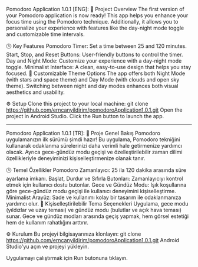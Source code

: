 Pomodoro Application 1.0.1
[ENG]:
🚀 Project Overview
The first version of your Pomodoro application is now ready! This app helps you enhance your focus time using the Pomodoro technique. Additionally, it allows you to personalize your experience with features like the day-night mode toggle and customizable time intervals.

🕒 Key Features
Pomodoro Timer: Set a time between 25 and 120 minutes.
Start, Stop, and Reset Buttons: User-friendly buttons to control the timer.
Day and Night Mode: Customize your experience with a day-night mode toggle.
Minimalist Interface: A clean, easy-to-use design that helps you stay focused.
🎨 Customizable Theme Options
The app offers both Night Mode (with stars and space theme) and Day Mode (with clouds and open sky theme). Switching between night and day modes enhances both visual aesthetics and usability.

⚙️ Setup
Clone this project to your local machine: git clone https://github.com/erncanyildirim/pomodoroApplication1.0.1.git
Open the project in Android Studio.
Click the Run button to launch the app.

----------------------------------------------------------------------------------------------------------------------------------------------------------------------------------------------------------------
Pomodoro Application 1.0.1
[TR]:
🚀 Proje Genel Bakış
Pomodoro uygulamanızın ilk sürümü şimdi hazır! Bu uygulama, Pomodoro tekniğini kullanarak odaklanma sürelerinizi daha verimli hale getirmenize yardımcı olacak. Ayrıca gece-gündüz modu geçişi ve özelleştirilebilir zaman dilimi özellikleriyle deneyiminizi kişiselleştirmenize olanak tanır.

🕒 Temel Özellikler
Pomodoro Zamanlayıcı: 25 ila 120 dakika arasında süre ayarlama imkanı.
Başlat, Durdur ve Sıfırla Butonları: Zamanlayıcıyı kontrol etmek için kullanıcı dostu butonlar.
Gece ve Gündüz Modu: Işık koşullarına göre gece-gündüz modu geçişi ile kullanıcı deneyimini kişiselleştirme.
Minimalist Arayüz: Sade ve kullanımı kolay bir tasarım ile odaklanmanıza yardımcı olur.
🎨 Kişiselleştirilebilir Tema Seçenekleri
Uygulama, gece modu (yıldızlar ve uzay teması) ve gündüz modu (bulutlar ve açık hava teması) sunar. Gece ve gündüz modları arasında geçiş yapmak, hem görsel estetiği hem de kullanım rahatlığını arttırır.

⚙️ Kurulum
Bu projeyi bilgisayarınıza klonlayın: git clone https://github.com/erncanyildirim/pomodoroApplication1.0.1.git
Android Studio'yu açın ve projeyi yükleyin.

Uygulamayı çalıştırmak için Run butonuna tıklayın.
